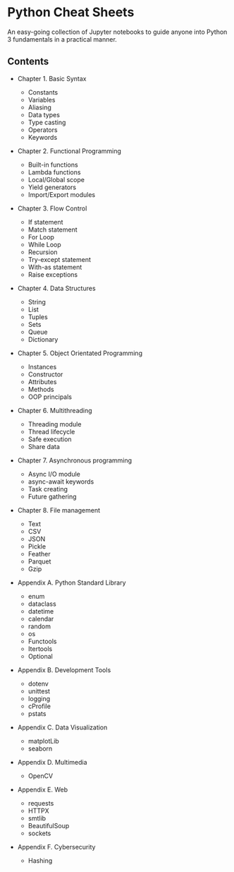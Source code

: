 # Python Cheat Sheets

An easy-going collection of Jupyter notebooks to guide anyone into Python 3 fundamentals in a practical manner.

## Contents

- Chapter 1. Basic Syntax
  - Constants
  - Variables
  - Aliasing
  - Data types
  - Type casting
  - Operators
  - Keywords

- Chapter 2. Functional Programming
  - Built-in functions
  - Lambda functions
  - Local/Global scope
  - Yield generators
  - Import/Export modules

- Chapter 3. Flow Control
  - If statement
  - Match statement
  - For Loop
  - While Loop
  - Recursion
  - Try-except statement
  - With-as statement
  - Raise exceptions

- Chapter 4. Data Structures
  - String
  - List
  - Tuples
  - Sets
  - Queue
  - Dictionary

- Chapter 5. Object Orientated Programming
  - Instances
  - Constructor
  - Attributes
  - Methods
  - OOP principals

- Chapter 6. Multithreading
  - Threading module
  - Thread lifecycle
  - Safe execution
  - Share data

- Chapter 7. Asynchronous programming
  - Async I/O module
  - async-await keywords
  - Task creating
  - Future gathering

- Chapter 8. File management
  - Text
  - CSV
  - JSON
  - Pickle
  - Feather
  - Parquet
  - Gzip

- Appendix A. Python Standard Library
  - enum
  - dataclass
  - datetime
  - calendar
  - random
  - os
  - Functools
  - Itertools
  - Optional

- Appendix B. Development Tools
  - dotenv
  - unittest
  - logging
  - cProfile
  - pstats

- Appendix C. Data Visualization
  - matplotLib
  - seaborn

- Appendix D. Multimedia
  - OpenCV

- Appendix E. Web
  - requests
  - HTTPX
  - smtlib
  - BeautifulSoup
  - sockets

- Appendix F. Cybersecurity
  - Hashing
